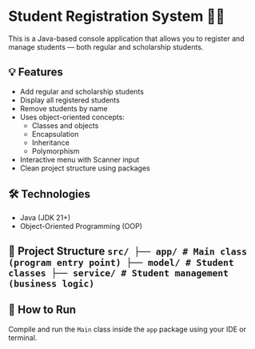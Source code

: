 # Student Registration System 🧑‍🎓

This is a Java-based console application that allows you to register and manage students — both regular and scholarship students.

## 💡 Features
- Add regular and scholarship students
- Display all registered students
- Remove students by name
- Uses object-oriented concepts:
  - Classes and objects
  - Encapsulation
  - Inheritance
  - Polymorphism
- Interactive menu with Scanner input
- Clean project structure using packages

## 🛠️ Technologies
- Java (JDK 21+)
- Object-Oriented Programming (OOP)

## 📁 Project Structure ``` src/ ├── app/ # Main class (program entry point) ├── model/ # Student classes ├── service/ # Student management (business logic) ```

## 🚀 How to Run
Compile and run the `Main` class inside the `app` package using your IDE or terminal.
